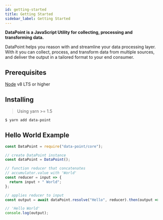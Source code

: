 ```yaml
---
id: getting-started
title: Getting Started
sidebar_label: Getting Started
---
```


**DataPoint is a JavaScript Utility for collecting, processing and transforming data.**

DataPoint helps you reason with and streamline your data processing layer. With it you can collect, process, and transform data from multiple sources, and deliver the output in a tailored format to your end consumer.

## Prerequisites

[Node](https://nodejs.org/) v8 LTS or higher

## Installing

> Using yarn >= 1.5

```bash
$ yarn add data-point
```

## Hello World Example

```js
const DataPoint = require("data-point/core");

// create DataPoint instance
const dataPoint = DataPoint();

// function reducer that concatenates
// accumulator.value with 'World'
const reducer = input => {
  return input + " World";
};

// applies reducer to input
const output = await dataPoint.resolve("Hello", reducer).then(output => {

// 'Hello World'
console.log(output);
```
